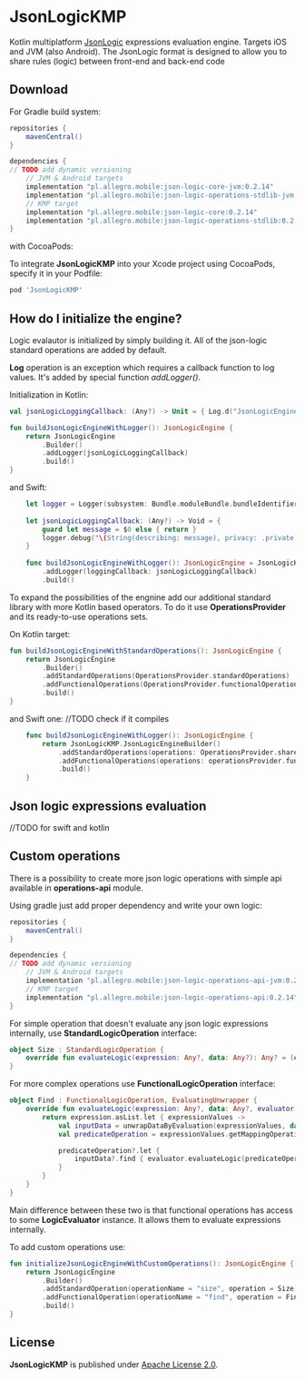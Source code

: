 JsonLogicKMP
============
Kotlin multiplatform [JsonLogic](https://jsonlogic.com/) expressions evaluation engine. Targets iOS and JVM (also Android). The JsonLogic format is designed to allow you to share rules (logic) between front-end and back-end code

Download
--------
For Gradle build system:

```gradle
repositories {
    mavenCentral()
}

dependencies {
// TODO add dynamic versioning
    // JVM & Android targets
    implementation "pl.allegro.mobile:json-logic-core-jvm:0.2.14"
    implementation "pl.allegro.mobile:json-logic-operations-stdlib-jvm:0.2.14"
    // KMP target
    implementation "pl.allegro.mobile:json-logic-core:0.2.14"
    implementation "pl.allegro.mobile:json-logic-operations-stdlib:0.2.14"
}
```
with CocoaPods:

To integrate **JsonLogicKMP** into your Xcode project using CocoaPods, specify it in your Podfile:

```ruby
pod 'JsonLogicKMP'
```

How do I initialize the engine?
-------------------
Logic evalautor is initialized by simply building it. All of the json-logic standard operations are added by default. 

**Log** operation is an exception which requires a callback function to log values. It's added by special function *addLogger()*.

Initialization in Kotlin:

```kotlin
val jsonLogicLoggingCallback: (Any?) -> Unit = { Log.d("JsonLogicEngine-log: $it") }

fun buildJsonLogicEngineWithLogger(): JsonLogicEngine {
    return JsonLogicEngine
        .Builder()
        .addLogger(jsonLogicLoggingCallback)
        .build()    
}

```

and Swift:

```swift
    let logger = Logger(subsystem: Bundle.moduleBundle.bundleIdentifier ?? Bundle.moduleName, category: Self.loggerCategory)
    
    let jsonLogicLoggingCallback: (Any?) -> Void = {
        guard let message = $0 else { return }
        logger.debug("\(String(describing: message), privacy: .private)")
    }
    
    func buildJsonLogicEngineWithLogger(): JsonLogicEngine = JsonLogicKMP.JsonLogicEngineBuilder()
        .addLogger(loggingCallback: jsonLogicLoggingCallback)
        .build()
```

To expand the possibilities of the engnine add our additional standard library with more Kotlin based operators. To do it use **OperationsProvider** and its ready-to-use operations sets.

On Kotlin target:

```kotlin
fun buildJsonLogicEngineWithStandardOperations(): JsonLogicEngine {
    return JsonLogicEngine
        .Builder()
        .addStandardOperations(OperationsProvider.standardOperations)
        .addFunctionalOperations(OperationsProvider.functionalOperations)
        .build()
}
```

and Swift one:
//TODO check if it compiles
```swift
    func buildJsonLogicEngineWithLogger(): JsonLogicEngine {
        return JsonLogicKMP.JsonLogicEngineBuilder()
            .addStandardOperations(operations: OperationsProvider.shared.functionalOperations)
            .addFunctionalOperations(operations: operationsProvider.functionalOperations)
            .build()
    }
```
Json logic expressions evaluation
-------------------
//TODO for swift and kotlin

Custom operations
-------------------
There is a possibility to create more json logic operations with simple api available in **operations-api** module.

Using gradle just add proper dependency and write your own logic:

```gradle
repositories {
    mavenCentral()
}

dependencies {
// TODO add dynamic versioning
    // JVM & Android targets
    implementation "pl.allegro.mobile:json-logic-operations-api-jvm:0.2.14"
    // KMP target
    implementation "pl.allegro.mobile:json-logic-operations-api:0.2.14"
}
```

For simple operation that doesn't evaluate any json logic expressions internally, use **StandardLogicOperation** interface:

```kotlin
object Size : StandardLogicOperation {
    override fun evaluateLogic(expression: Any?, data: Any?): Any? = (expression as? List<*>)?.size
}
```

For more complex operations use **FunctionalLogicOperation** interface:

```kotlin
object Find : FunctionalLogicOperation, EvaluatingUnwrapper {
    override fun evaluateLogic(expression: Any?, data: Any?, evaluator: LogicEvaluator): Any? {
        return expression.asList.let { expressionValues ->
            val inputData = unwrapDataByEvaluation(expressionValues, data, evaluator)
            val predicateOperation = expressionValues.getMappingOperationOrNull()

            predicateOperation?.let {
                inputData?.find { evaluator.evaluateLogic(predicateOperation, it) == true }
            }
        }
    }
}
```

Main difference between these two is that functional operations has access to some **LogicEvaluator** instance. It allows them to evaluate expressions internally.

To add custom operations use:

```kotlin
fun initializeJsonLogicEngineWithCustomOperations(): JsonLogicEngine {
    return JsonLogicEngine
        .Builder()
        .addStandardOperation(operationName = "size", operation = Size)
        .addFunctionalOperation(operationName = "find", operation = Find)
        .build()
}
```
## License

**JsonLogicKMP** is published under [Apache License 2.0](http://www.apache.org/licenses/LICENSE-2.0).
